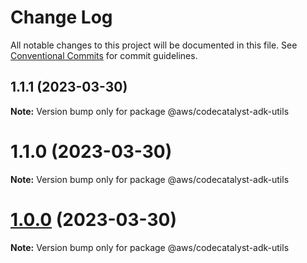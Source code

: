 # Change Log

All notable changes to this project will be documented in this file.
See [Conventional Commits](https://conventionalcommits.org) for commit guidelines.

## 1.1.1 (2023-03-30)

**Note:** Version bump only for package @aws/codecatalyst-adk-utils





# 1.1.0 (2023-03-30)

**Note:** Version bump only for package @aws/codecatalyst-adk-utils





# [1.0.0](https://github.com/aws/actions-dev-kit/compare/v0.109.1...v1.0.0) (2023-03-30)

**Note:** Version bump only for package @aws/codecatalyst-adk-utils
